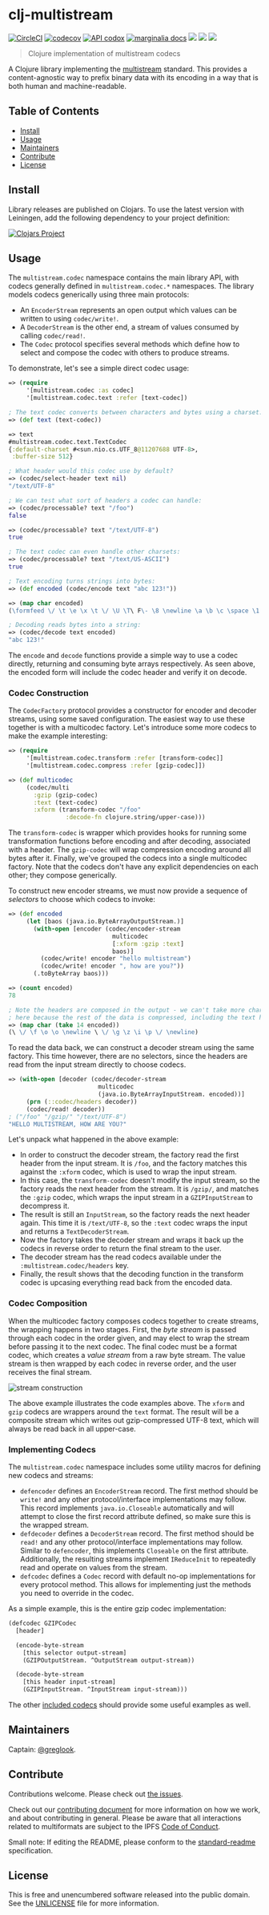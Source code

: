 clj-multistream
===============

[![CircleCI](https://circleci.com/gh/multiformats/clj-multistream/tree/develop.svg?style=shield&circle-token=42759f9031db82a53ecf03327cd673bc57043e62)](https://circleci.com/gh/multiformats/clj-multistream/tree/develop)
[![codecov](https://codecov.io/gh/multiformats/clj-multistream/branch/develop/graph/badge.svg)](https://codecov.io/gh/multiformats/clj-multistream)
[![API codox](https://img.shields.io/badge/doc-API-blue.svg)](https://multiformats.github.io/clj-multistream/api/)
[![marginalia docs](https://img.shields.io/badge/doc-marginalia-blue.svg)](https://multiformats.github.io/clj-multistream/marginalia/uberdoc.html)
[![](https://img.shields.io/badge/freenode-%23ipfs-blue.svg?style=flat-square)](https://webchat.freenode.net/?channels=%23ipfs)
[![](https://img.shields.io/badge/project-multiformats-blue.svg?style=flat-square)](https://github.com/multiformats/multiformats)
[![](https://img.shields.io/badge/readme%20style-standard-brightgreen.svg?style=flat-square)](https://github.com/RichardLitt/standard-readme)

> Clojure implementation of multistream codecs

A Clojure library implementing the
[multistream](https://github.com/multiformats/multistream) standard. This
provides a content-agnostic way to prefix binary data with its encoding in a way
that is both human and machine-readable.

## Table of Contents

- [Install](#install)
- [Usage](#usage)
- [Maintainers](#maintainers)
- [Contribute](#contribute)
- [License](#license)

## Install

Library releases are published on Clojars. To use the latest version with
Leiningen, add the following dependency to your project definition:

[![Clojars Project](https://clojars.org/mvxcvi/multistream/latest-version.svg)](https://clojars.org/mvxcvi/multistream)

## Usage

The `multistream.codec` namespace contains the main library API, with codecs
generally defined in `multistream.codec.*` namespaces. The library models codecs
generically using three main protocols:

- An `EncoderStream` represents an open output which values can be written to
  using `codec/write!`.
- A `DecoderStream` is the other end, a stream of values consumed  by calling
  `codec/read!`.
- The `Codec` protocol specifies several methods which define how to select and
  compose the codec with others to produce streams.

To demonstrate, let's see a simple direct codec usage:

```clojure
=> (require
     '[multistream.codec :as codec]
     '[multistream.codec.text :refer [text-codec])

; The text codec converts between characters and bytes using a charset:
=> (def text (text-codec))

=> text
#multistream.codec.text.TextCodec
{:default-charset #<sun.nio.cs.UTF_8@11207688 UTF-8>,
 :buffer-size 512}

; What header would this codec use by default?
=> (codec/select-header text nil)
"/text/UTF-8"

; We can test what sort of headers a codec can handle:
=> (codec/processable? text "/foo")
false

=> (codec/processable? text "/text/UTF-8")
true

; The text codec can even handle other charsets:
=> (codec/processable? text "/text/US-ASCII")
true

; Text encoding turns strings into bytes:
=> (def encoded (codec/encode text "abc 123!"))

=> (map char encoded)
(\formfeed \/ \t \e \x \t \/ \U \T\ F\- \8 \newline \a \b \c \space \1 \2 \3 \!)

; Decoding reads bytes into a string:
=> (codec/decode text encoded)
"abc 123!"
```

The `encode` and `decode` functions provide a simple way to use a codec
directly, returning and consuming byte arrays respectively. As seen above, the
encoded form will include the codec header and verify it on decode.

### Codec Construction

The `CodecFactory` protocol provides a constructor for encoder and decoder
streams, using some saved configuration. The easiest way to use these together
is with a multicodec factory. Let's introduce some more codecs to make the
example interesting:

```clojure
=> (require
     '[multistream.codec.transform :refer [transform-codec]]
     '[multistream.codec.compress :refer [gzip-codec]])

=> (def multicodec
     (codec/multi
       :gzip (gzip-codec)
       :text (text-codec)
       :xform (transform-codec "/foo"
                :decode-fn clojure.string/upper-case)))
```

The `transform-codec` is wrapper which provides hooks for running some
transformation functions before encoding and after decoding, associated with a
header. The `gzip-codec` will wrap compression encoding around all bytes after
it. Finally, we've grouped the codecs into a single multicodec factory. Note
that the codecs don't have any explicit dependencies on each other; they compose
generically.

To construct new encoder streams, we must now provide a sequence of _selectors_
to choose which codecs to invoke:

```clojure
=> (def encoded
     (let [baos (java.io.ByteArrayOutputStream.)]
       (with-open [encoder (codec/encoder-stream
                             multicodec
                             [:xform :gzip :text]
                             baos)]
         (codec/write! encoder "hello multistream")
         (codec/write! encoder ", how are you?"))
       (.toByteArray baos)))

=> (count encoded)
78

; Note the headers are composed in the output - we can't take more characters
; here because the rest of the data is compressed, including the text header.
=> (map char (take 14 encoded))
(\ \/ \f \o \o \newline \ \/ \g \z \i \p \/ \newline)
```

To read the data back, we can construct a decoder stream using the same factory.
This time however, there are no selectors, since the headers are read from the
input stream directly to choose codecs.

```clojure
=> (with-open [decoder (codec/decoder-stream
                         multicodec
                         (java.io.ByteArrayInputStream. encoded))]
     (prn (::codec/headers decoder))
     (codec/read! decoder))
; ("/foo" "/gzip/" "/text/UTF-8")
"HELLO MULTISTREAM, HOW ARE YOU?"
```

Let's unpack what happened in the above example:

- In order to construct the decoder stream, the factory read the first header
  from the input stream. It is `/foo`, and the factory matches this against the
  `:xform` codec, which is used to wrap the input stream.
- In this case, the `transform-codec` doesn't modify the input stream, so the
  factory reads the next header from the stream. It is `/gzip/`, and matches the
  `:gzip` codec, which wraps the input stream in a `GZIPInputStream` to
  decompress it.
- The result is still an `InputStream`, so the factory reads the next header
  again. This time it is `/text/UTF-8`, so the `:text` codec wraps the input and
  returns a `TextDecoderStream`.
- Now the factory takes the decoder stream and wraps it back up the codecs in
  reverse order to return the final stream to the user.
- The decoder stream has the read codecs available under the
  `:multistream.codec/headers` key.
- Finally, the result shows that the decoding function in the transform codec is
  upcasing everything read back from the encoded data.

### Codec Composition

When the multicodec factory composes codecs together to create streams, the
wrapping happens in two stages. First, the _byte stream_ is passed through each
codec in the order given, and may elect to wrap the stream before passing it to
the next codec. The final codec must be a format codec, which creates a _value
stream_ from a raw byte stream. The value stream is then wrapped by each codec
in reverse order, and the user receives the final stream.

![stream construction](doc/stream-construction.png)

The above example illustrates the code examples above. The `xform` and `gzip`
codecs are wrappers around the `text` format. The result will be a composite
stream which writes out gzip-compressed UTF-8 text, which will always be read
back in all upper-case.

### Implementing Codecs

The `multistream.codec` namespace includes some utility macros for defining new
codecs and streams:

- `defencoder` defines an `EncoderStream` record. The first method should be
  `write!` and any other protocol/interface implementations may follow. This
  record implements `java.io.Closeable` automatically and will attempt to close
  the first record attribute defined, so make sure this is the wrapped stream.
- `defdecoder` defines a `DecoderStream` record. The first method should be
  `read!` and any other protocol/interface implementations may follow. Similar
  to `defencoder`, this implements `Closeable` on the first attribute.
  Additionally, the resulting streams implement `IReduceInit` to repeatedly read
  and operate on values from the stream.
- `defcodec` defines a `Codec` record with default no-op implementations for
  every protocol method. This allows for implementing just the methods you need
  to override in the codec.

As a simple example, this is the entire gzip codec implementation:

```clojure
(defcodec GZIPCodec
  [header]

  (encode-byte-stream
    [this selector output-stream]
    (GZIPOutputStream. ^OutputStream output-stream))

  (decode-byte-stream
    [this header input-stream]
    (GZIPInputStream. ^InputStream input-stream)))
```

The other [included codecs](src/multistream/codec/) should provide some useful
examples as well.

## Maintainers

Captain: [@greglook](https://github.com/greglook).

## Contribute

Contributions welcome. Please check out [the issues](https://github.com/multiformats/clj-multistream/issues).

Check out our [contributing document](https://github.com/multiformats/multiformats/blob/master/contributing.md) for more information on how we work, and about contributing in general. Please be aware that all interactions related to multiformats are subject to the IPFS [Code of Conduct](https://github.com/ipfs/community/blob/master/code-of-conduct.md).

Small note: If editing the README, please conform to the [standard-readme](https://github.com/RichardLitt/standard-readme) specification.

## License

This is free and unencumbered software released into the public domain.
See the [UNLICENSE](UNLICENSE) file for more information.
